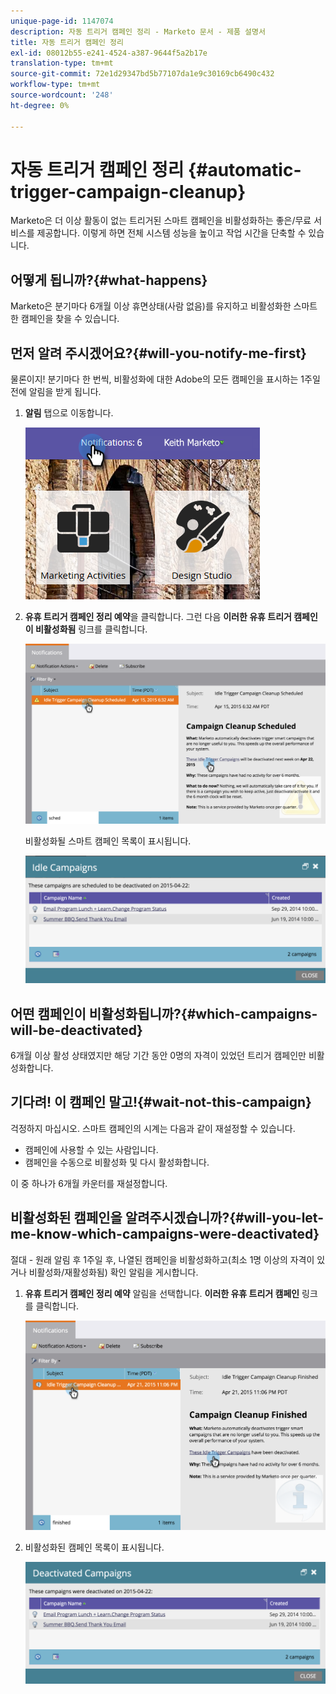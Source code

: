 ```yaml
---
unique-page-id: 1147074
description: 자동 트리거 캠페인 정리 - Marketo 문서 - 제품 설명서
title: 자동 트리거 캠페인 정리
exl-id: 08012b55-e241-4524-a387-9644f5a2b17e
translation-type: tm+mt
source-git-commit: 72e1d29347bd5b77107da1e9c30169cb6490c432
workflow-type: tm+mt
source-wordcount: '248'
ht-degree: 0%

---
```


# 자동 트리거 캠페인 정리 {#automatic-trigger-campaign-cleanup}

Marketo은 더 이상 활동이 없는 트리거된 스마트 캠페인을 비활성화하는 좋은/무료 서비스를 제공합니다. 이렇게 하면 전체 시스템 성능을 높이고 작업 시간을 단축할 수 있습니다.

## 어떻게 됩니까?{#what-happens}

Marketo은 분기마다 6개월 이상 휴면상태(사람 없음)를 유지하고 비활성화한 스마트한 캠페인을 찾을 수 있습니다.

## 먼저 알려 주시겠어요?{#will-you-notify-me-first}

물론이지! 분기마다 한 번씩, 비활성화에 대한 Adobe의 모든 캠페인을 표시하는 1주일 전에 알림을 받게 됩니다.

1. **알림** 탭으로 이동합니다.

   ![](assets/notifications.png)

1. **유휴 트리거 캠페인 정리 예약**&#x200B;을 클릭합니다. 그런 다음 **이러한 유휴 트리거 캠페인이 비활성화됨** 링크를 클릭합니다.

   ![](assets/image2015-4-27-20-3a48-3a35.png)

   비활성화될 스마트 캠페인 목록이 표시됩니다.

   ![](assets/image2015-4-27-20-3a35-3a29.png)

## 어떤 캠페인이 비활성화됩니까?{#which-campaigns-will-be-deactivated}

6개월 이상 활성 상태였지만 해당 기간 동안 0명의 자격이 있었던 트리거 캠페인만 비활성화합니다.

## 기다려! 이 캠페인 말고!{#wait-not-this-campaign}

걱정하지 마십시오. 스마트 캠페인의 시계는 다음과 같이 재설정할 수 있습니다.

* 캠페인에 사용할 수 있는 사람입니다.
* 캠페인을 수동으로 비활성화 및 다시 활성화합니다.

이 중 하나가 6개월 카운터를 재설정합니다.

## 비활성화된 캠페인을 알려주시겠습니까?{#will-you-let-me-know-which-campaigns-were-deactivated}

절대 - 원래 알림 후 1주일 후, 나열된 캠페인을 비활성화하고(최소 1명 이상의 자격이 있거나 비활성화/재활성화됨) 확인 알림을 게시합니다.

1. **유휴 트리거 캠페인 정리 예약** 알림을 선택합니다. **이러한 유휴 트리거 캠페인** 링크를 클릭합니다.

   ![](assets/image2015-4-27-20-3a56-3a41.png)

1. 비활성화된 캠페인 목록이 표시됩니다.

   ![](assets/image2015-4-27-20-3a58-3a38.png)
